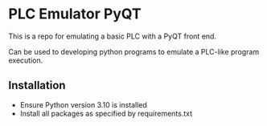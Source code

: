 # PLC Emulator PyQT #

This is a repo for emulating a basic PLC with a PyQT front end.

Can be used to developing python programs to emulate a PLC-like program execution.

## Installation ##

- Ensure Python version 3.10 is installed
- Install all packages as specified by requirements.txt